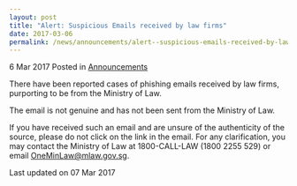 ```yaml
---
layout: post
title: "Alert: Suspicious Emails received by law firms"
date: 2017-03-06
permalink: /news/announcements/alert--suspicious-emails-received-by-law-firms
---
```



6 Mar 2017 Posted in [Announcements](/news/announcements) 


There have been reported cases of phishing emails received by law firms, purporting to be from the Ministry of Law. 
 
The email is not genuine and has not been sent from the Ministry of Law.
 
If you have received such an email and are unsure of the authenticity of the source, please do not click on the link in the email. For any clarification, you may contact the Ministry of Law at 1800-CALL-LAW (1800 2255 529) or email  [OneMinLaw@mlaw.gov.sg](mailto:OneMinLaw@mlaw.gov.sg).


<p class="right-side-updated">Last updated on 07 Mar 2017</p> 
